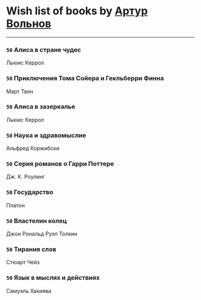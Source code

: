 # Wish list of books by [Артур Вольнов](http://vk.com/id225880893)
---

### `50` Алиса в стране чудес
Льюис Керрол

### `50` Приключения Тома Сойера и Гекльберри Финна
Март Твен

### `50` Алиса в зазеркалье
Льюис Керрол

### `50` Наука и здравомыслие
Альфред Коржибски

### `50` Серия романов о Гарри Поттере
Дж. К. Роулинг

### `50` Государство
Платон

### `50` Властелин колец
Джон Рональд Руэл Толкин

### `50` Тирания слов
Стюарт Чейз

### `50` Язык в мыслях и действиях
Самуэль Хакиява

